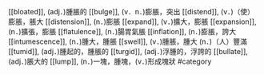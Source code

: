 [[bloated]], (adj．)腫脹的 
[[bulge]], (v．n．)膨脹，突出 
[[distend]], (v．)（使）膨脹，脹大 
[[distension]], (n．)膨脹 
[[expand]], (v．)擴大，膨脹 
[[expansion]], (n．)擴張，膨脹 
[[flatulence]], (n．)腸胃氣脹 
[[inflation]], (n．)膨脹，誇大 
[[intumescence]], (n．)腫大，腫脹 
[[swell]], (v．)腫脹，腫大 (n．)（人）豐滿 
[[tumid]], (adj．)腫起的，腫脹的 
[[turgid]], (adj．)浮腫的，浮誇的 
[[bullate]], (adj．)脹大的 
[[lump]], (n．)一塊，腫塊，(v．)形成塊狀 
#category
